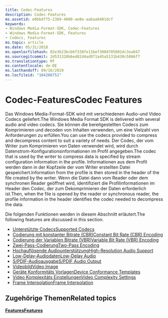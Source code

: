 ```yaml
---
title: Codec-Features
description: Codec-Features
ms.assetid: e0bbdf75-2369-4080-ae8e-aabaa8401dcf
keywords:
- Windows Media-Format-SDK, Codec-Features
- Windows Media-Format-SDK, Features
- Codecs, Features
ms.topic: article
ms.date: 05/31/2018
ms.openlocfilehash: 02e3623bcb6f338fe11bef3089705801dc3ea047
ms.sourcegitcommit: 2d531328b6ed82d4ad971a45a5131b430c5866f7
ms.translationtype: MT
ms.contentlocale: de-DE
ms.lasthandoff: 09/16/2019
ms.locfileid: "104206751"
---
```

# <a name="codec-features"></a><span data-ttu-id="cdeda-106">Codec-Features</span><span class="sxs-lookup"><span data-stu-id="cdeda-106">Codec Features</span></span>

<span data-ttu-id="cdeda-107">Das Windows Media-Format-SDK wird mit verschiedenen Audio-und Video Codecs geliefert.</span><span class="sxs-lookup"><span data-stu-id="cdeda-107">The Windows Media Format SDK is delivered with several audio and video codecs.</span></span> <span data-ttu-id="cdeda-108">Sie können die bereitgestellten Codecs zum Komprimieren und decoden von Inhalten verwenden, um eine Vielzahl von Anforderungen zu erfüllen.</span><span class="sxs-lookup"><span data-stu-id="cdeda-108">You can use the codecs provided to compress and decompress content to suit a variety of needs.</span></span> <span data-ttu-id="cdeda-109">Der Codec, der vom Writer zum Komprimieren von Daten verwendet wird, wird durch Datenstrom-Konfigurationsinformationen im Profil angegeben.</span><span class="sxs-lookup"><span data-stu-id="cdeda-109">The codec that is used by the writer to compress data is specified by stream configuration information in the profile.</span></span> <span data-ttu-id="cdeda-110">Informationen aus dem Profil werden dann in der Kopfzeile der vom Writer erstellten Datei gespeichert.</span><span class="sxs-lookup"><span data-stu-id="cdeda-110">Information from the profile is then stored in the header of the file created by the writer.</span></span> <span data-ttu-id="cdeda-111">Wenn die Datei dann vom Reader oder dem synchronen Reader geöffnet wird, identifiziert die Profilinformationen im Header den Codec, der zum Dekomprimieren der Daten erforderlich ist.</span><span class="sxs-lookup"><span data-stu-id="cdeda-111">Then, when the file is opened by the reader or synchronous reader, the profile information in the header identifies the codec needed to decompress the data.</span></span>

<span data-ttu-id="cdeda-112">Die folgenden Funktionen werden in diesem Abschnitt erläutert.</span><span class="sxs-lookup"><span data-stu-id="cdeda-112">The following features are discussed in this section.</span></span>

-   [<span data-ttu-id="cdeda-113">Unterstützte Codecs</span><span class="sxs-lookup"><span data-stu-id="cdeda-113">Supported Codecs</span></span>](supported-codecs.md)
-   [<span data-ttu-id="cdeda-114">Codierung mit konstanter Bitrate (CBR)</span><span class="sxs-lookup"><span data-stu-id="cdeda-114">Constant Bit Rate (CBR) Encoding</span></span>](constant-bit-rate--cbr--encoding.md)
-   [<span data-ttu-id="cdeda-115">Codierung der Variablen Bitrate (VBR)</span><span class="sxs-lookup"><span data-stu-id="cdeda-115">Variable Bit Rate (VBR) Encoding</span></span>](variable-bit-rate--vbr--encoding.md)
-   [<span data-ttu-id="cdeda-116">Zwei-Pass-Codierung</span><span class="sxs-lookup"><span data-stu-id="cdeda-116">Two-Pass Encoding</span></span>](two-pass-encoding.md)
-   [<span data-ttu-id="cdeda-117">Hochauflösende Audiounterstützung</span><span class="sxs-lookup"><span data-stu-id="cdeda-117">High-Resolution Audio Support</span></span>](high-resolution-audio-support.md)
-   [<span data-ttu-id="cdeda-118">Low-Delay-Audiodaten</span><span class="sxs-lookup"><span data-stu-id="cdeda-118">Low-Delay Audio</span></span>](low-delay-audio.md)
-   [<span data-ttu-id="cdeda-119">S/PDIF-Audioausgabe</span><span class="sxs-lookup"><span data-stu-id="cdeda-119">S/PDIF Audio Output</span></span>](s-pdif-audio-output.md)
-   [<span data-ttu-id="cdeda-120">Videobild</span><span class="sxs-lookup"><span data-stu-id="cdeda-120">Video Image</span></span>](video-image.md)
-   [<span data-ttu-id="cdeda-121">Geräte Konformitäts Vorlagen</span><span class="sxs-lookup"><span data-stu-id="cdeda-121">Device Conformance Templates</span></span>](device-conformance-templates.md)
-   [<span data-ttu-id="cdeda-122">Video Komplexitäts Einstellungen</span><span class="sxs-lookup"><span data-stu-id="cdeda-122">Video Complexity Settings</span></span>](video-complexity-settings.md)
-   [<span data-ttu-id="cdeda-123">Frame Interpolation</span><span class="sxs-lookup"><span data-stu-id="cdeda-123">Frame Interpolation</span></span>](frame-interpolation.md)

## <a name="related-topics"></a><span data-ttu-id="cdeda-124">Zugehörige Themen</span><span class="sxs-lookup"><span data-stu-id="cdeda-124">Related topics</span></span>

<dl> <dt>

[<span data-ttu-id="cdeda-125">**Features**</span><span class="sxs-lookup"><span data-stu-id="cdeda-125">**Features**</span></span>](features.md)
</dt> </dl>

 

 




